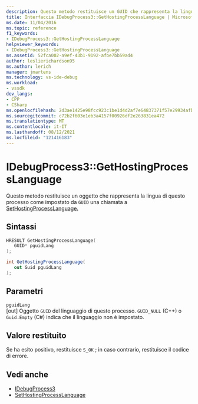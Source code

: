 ```yaml
---
description: Questo metodo restituisce un GUID che rappresenta la lingua di questo processo come impostato da una chiamata a SetHostingProcessLanguage.
title: Interfaccia IDebugProcess3::GetHostingProcessLanguage | Microsoft Docs
ms.date: 11/04/2016
ms.topic: reference
f1_keywords:
- IDebugProcess3::GetHostingProcessLanguage
helpviewer_keywords:
- IDebugProcess3::GetHostingProcessLanguage
ms.assetid: 52fca002-a9ef-43b1-9192-afbe7bb59ad4
author: leslierichardson95
ms.author: lerich
manager: jmartens
ms.technology: vs-ide-debug
ms.workload:
- vssdk
dev_langs:
- CPP
- CSharp
ms.openlocfilehash: 2d3ae1425e98fcc923c1be1d4d2af7e64837371f57e29934afb8ba08f592ce22
ms.sourcegitcommit: c72b2f603e1eb3a4157f00926df2e263831ea472
ms.translationtype: MT
ms.contentlocale: it-IT
ms.lasthandoff: 08/12/2021
ms.locfileid: "121416183"
---
```

# <a name="idebugprocess3gethostingprocesslanguage"></a>IDebugProcess3::GetHostingProcessLanguage
Questo metodo restituisce un oggetto che rappresenta la lingua di questo processo come impostato da `GUID` una chiamata a [SetHostingProcessLanguage.](../../../extensibility/debugger/reference/idebugprocess3-sethostingprocesslanguage.md)

## <a name="syntax"></a>Sintassi

```cpp
HRESULT GetHostingProcessLanguage(
   GUID* pguidLang
);
```

```csharp
int GetHostingProcessLanguage(
   out Guid pguidLang
);
```

## <a name="parameters"></a>Parametri
`pguidLang`\
[out] Oggetto `GUID` del linguaggio di questo processo. `GUID_NULL` (C++) o `Guid.Empty` (C#) indica che il linguaggio non è impostato.

## <a name="return-value"></a>Valore restituito
 Se ha esito positivo, restituisce `S_OK` ; in caso contrario, restituisce il codice di errore.

## <a name="see-also"></a>Vedi anche
- [IDebugProcess3](../../../extensibility/debugger/reference/idebugprocess3.md)
- [SetHostingProcessLanguage](../../../extensibility/debugger/reference/idebugprocess3-sethostingprocesslanguage.md)
